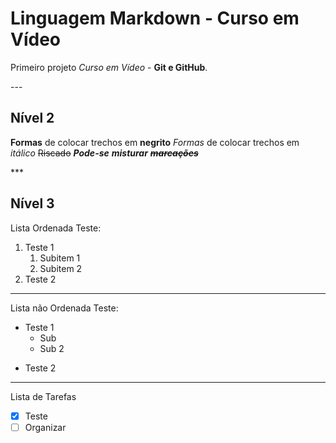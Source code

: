 # Linguagem Markdown - Curso em Vídeo
 Primeiro projeto *Curso em Vídeo* - **Git e GitHub**.
 
 --- <!-- Cria linha horizontal -->
## Nível 2
**Formas** de colocar trechos em __negrito__
_Formas_ de colocar trechos em *itálico*
~~Riscado~~
__*Pode-se*__ **_misturar_** ~~**_marcações_**~~

*** <!-- Cria linha horizontal -->
## Nível 3
Lista Ordenada Teste: 
1. Teste 1 <!-- Basta ser um número seguido de um ponto para criar um item de uma list -->
   1. Subitem 1 <!-- Para criar um subitem, basta dar 3 espaços no início -->
   1. Subitem 2
8. Teste 2 <!-- Como é um número seguido de um ponto, um item será criado e seguirá a ordem da lista, mesmo que o número utilizado não for o seguinte-->

---

Lista não Ordenada Teste:
* Teste 1
   * Sub
   * Sub 2
- Teste 2

---

Lista de Tarefas
- [x] Teste
- [ ] Organizar

